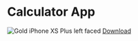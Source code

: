 # Calculator App
![Gold iPhone XS Plus left faced](https://github.com/Mahmoud46/Calculator-app/assets/81241007/cd02fb2c-29b1-44aa-87bd-1619eb86536d)
<a href="https://github.com/Mahmoud46/Calculator-app/blob/main/calculator.apk" download="calculator.apk">Download</a>

